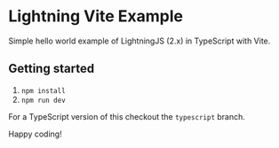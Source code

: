 # Lightning Vite Example

Simple hello world example of LightningJS (2.x) in TypeScript with Vite.

## Getting started

1. `npm install`
2. `npm run dev`


For a TypeScript version of this checkout the `typescript` branch.

Happy coding!
